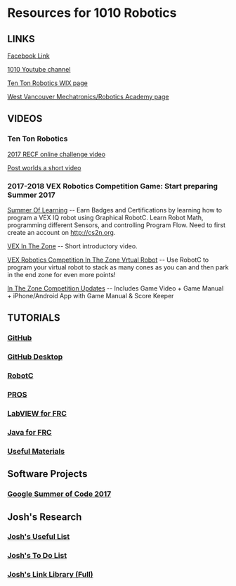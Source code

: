 # Resources for 1010 Robotics

## LINKS

[Facebook Link](https://www.facebook.com/TenTonRobotics/)

[1010 Youtube channel](https://www.youtube.com/channel/UCmcYFGZqtqBNyCCJ37hHmDQ/videos)

[ Ten Ton Robotics WIX page](http://tentonrobotics.wixsite.com/home)

[West Vancouver Mechatronics/Robotics Academy page](http://westvancouverschools.ca/academies/mechatronics-robotics)


## VIDEOS
### Ten Ton Robotics
[2017 RECF online challenge video](https://www.youtube.com/watch?v=VkqiHvqSViA)

[Post worlds a short video](https://www.youtube.com/watch?v=oYYRGoB5eLE&t=17s)

### 2017-2018 VEX Robotics Competition Game: **Start preparing Summer 2017**
[Summer Of Learning](http://cs2n.org) -- Earn Badges and Certifications by learning how to program a VEX IQ robot using Graphical RobotC. Learn Robot Math, programming different Sensors, and controlling Program Flow. Need to first create an account on http://cs2n.org.

[VEX In The Zone](https://www.youtube.com/watch?v=1Yo_mlR1VJU) -- Short introductory video.

[VEX Robotics Competition In The Zone Vrtual Robot](http://www.robotvirtualworlds.com/inthezone/)
-- Use RobotC to program your virtual robot to stack as many cones as you can and then park in the end zone for even more points!

[In The Zone Competition Updates](https://www.vexrobotics.com/vexedr/competition/vrc-current-game) -- Includes Game Video + Game Manual + iPhone/Android App with Game Manual & Score Keeper

## TUTORIALS

### [GitHub](https://1010robotics.github.io/Resources/GitHub)

### [GitHub Desktop](https://1010robotics.github.io/Resources/GitHub-Desktop)

### [RobotC](https://1010robotics.github.io/Resources/RobotC)

### [PROS](https://1010robotics.github.io/Resources/PROS)

### [LabVIEW for FRC](https://1010robotics.github.io/Resources/LabVIEW)

### [Java for FRC](https://1010robotics.github.io/Resources/JavaForFRC)

### [Useful Materials](https://1010robotics.github.io/Resources/UsefulMaterials)

## Software Projects

### [Google Summer of Code 2017](https://summerofcode.withgoogle.com/how-it-works/)

## Josh's Research

### [Josh's Useful List](https://1010robotics.github.io/Resources/joshuseful)

### [Josh's To Do List](https://1010robotics.github.io/Resources/joshtodo)

### [Josh's Link Library (Full)](https://1010robotics.github.io/Resources/joshlinks)


